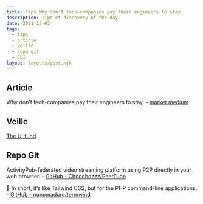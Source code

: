 ```yaml
---
title: Tips Why don't tech-companies pay their engineers to stay.
description: Tips et discovery of the day.
date: 2021-12-03
tags:
  - tips
  - article
  - Veille
  - repo git
  - CLI
layout: layouts/post.njk
---
```


## Article
Why don't tech-companies pay their engineers to stay. - [marker.medium](https://marker.medium.com/why-dont-tech-companies-pay-their-engineers-to-stay-b9c7e4b751e9)

## Veille

[The UI fund](https://web.dev/ui-fund/)

## Repo Git

ActivityPub-federated video streaming platform using P2P directly in your web browser. - [GitHub - Chocobozzz/PeerTube](https://github.com/Chocobozzz/PeerTube)

🍃 In short, it’s like Tailwind CSS, but for the PHP command-line applications. - [GitHub - nunomaduro/termwind](https://github.com/nunomaduro/termwind)